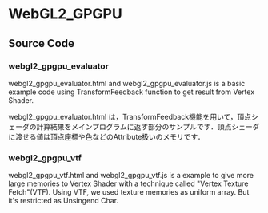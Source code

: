 # WebGL2_GPGPU

## Source Code
### webgl2_gpgpu_evaluator
 webgl2_gpgpu_evaluator.html and webgl2_gpgpu_evaluator.js is a basic example code using TransformFeedback function to get result from Vertex Shader. 

 webgl2_gpgpu_evaluator.html は，TransformFeedback機能を用いて，頂点シェーダの計算結果をメインプログラムに返す部分のサンプルです．頂点シェーダに渡せる値は頂点座標や色などのAttribute扱いのメモリです．

### webgl2_gpgpu_vtf
 webgl2_gpgpu_vtf.html and webgl2_gpgpu_vtf.js is a example to give more large memories to Vertex Shader with a technique called "Vertex Texture Fetch"(VTF). Using VTF, we used texture memories as uniform array. But it's restricted as Unsingend Char.
